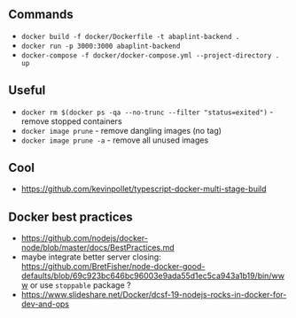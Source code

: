 ## Commands
- `docker build -f docker/Dockerfile -t abaplint-backend .`
- `docker run -p 3000:3000 abaplint-backend`
- `docker-compose -f docker/docker-compose.yml --project-directory . up`

## Useful

- `docker rm $(docker ps -qa --no-trunc --filter "status=exited")` - remove stopped containers
- `docker image prune` - remove dangling images (no tag)
- `docker image prune -a` - remove all unused images

## Cool
- https://github.com/kevinpollet/typescript-docker-multi-stage-build

## Docker best practices
- https://github.com/nodejs/docker-node/blob/master/docs/BestPractices.md
- maybe integrate better server closing: https://github.com/BretFisher/node-docker-good-defaults/blob/69c923bc646bc96003e9ada55d1ec5ca943a1b19/bin/www or use `stoppable` package ?
- https://www.slideshare.net/Docker/dcsf-19-nodejs-rocks-in-docker-for-dev-and-ops

